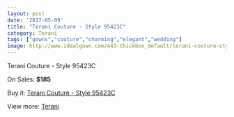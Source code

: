 ```yaml
---
layout: post
date: '2017-05-09'
title: "Terani Couture - Style 95423C"
category: Terani
tags: ["gowns","couture","charming","elegant","wedding"]
image: http://www.idealgown.com/443-thickbox_default/terani-couture-style-95423c.jpg
---
```

Terani Couture - Style 95423C

On Sales: **$185**
<a href="https://www.idealgown.com/en/terani/155-terani-couture-style-95423c.html"><amp-img layout="responsive" width="600" height="600" src="//www.idealgown.com/443-thickbox_default/terani-couture-style-95423c.jpg" alt="Terani Couture - Style 95423C 0" /></a>
<a href="https://www.idealgown.com/en/terani/155-terani-couture-style-95423c.html"><amp-img layout="responsive" width="600" height="600" src="//www.idealgown.com/444-thickbox_default/terani-couture-style-95423c.jpg" alt="Terani Couture - Style 95423C 1" /></a>

Buy it: [Terani Couture - Style 95423C](https://www.idealgown.com/en/terani/155-terani-couture-style-95423c.html "Terani Couture - Style 95423C")

View more: [Terani](https://www.idealgown.com/en/4-terani "Terani")